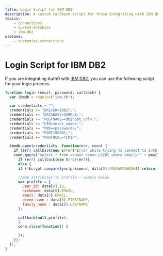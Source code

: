 ```yaml
---
title: Login Script for IBM DB2
description: A custom callback script for those integrating with IBM DB2
topics:
    - connections
    - custom-database
    - ibm-db2
useCase:
    - customize-connections
---
```


# Login Script for IBM DB2

If you are integrating Auth0 with [IBM DB2](https://www.ibm.com/analytics/us/en/technology/db2/), you can use the following script for your login process.

```js
function login (email, password, callback) {
  var ibmdb = require("ibm_db");

  var credentials = "";
  credentials += "DRIVER={DB2};";
  credentials += "DATABASE=SAMPLE;";
  credentials += "HOSTNAME=<db2host_url>;";
  credentials += "UID=<user_name>;";
  credentials += "PWD=<password>;";
  credentials += "PORT=50001;";
  credentials += "PROTOCOL=TCPIP";

  ibmdb.open(credentials, function(err, conn) {
    if (err) callback(new Error("Error while trying to connect to auth source"));
    conn.query("select * from =<user_name>.USERS where email='" + email + "'", function(err, data) {
      if (err) callback(new Error(err));
      else {
      if (!bcrypt.compareSync(password, data[0].PASSWORDHASH)) return;

      //map attributes to profile – sample below
      var profile = {
        user_id: data[0].ID,
        nickname: data[0].EMAIL,
        email: data[0].EMAIL,
        given_name : data[0].FIRSTNAME,
        family_name : data[0].LASTNAME
      };

      callback(null,profile);
      }
      conn.close(function() {

      });
    });
  });
}
```
